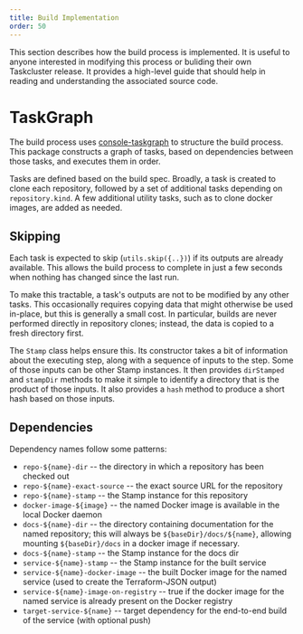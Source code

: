 ```yaml
---
title: Build Implementation
order: 50
---
```


This section describes how the build process is implemented.
It is useful to anyone interested in modifying this process or buliding their own Taskcluster release.
It provides a high-level guide that should help in reading and understanding the associated source code.

# TaskGraph

The build process uses [console-taskgraph](https://github.com/djmitche/console-taskgraph) to structure the build process.
This package constructs a graph of tasks, based on dependencies between those tasks, and executes them in order.

Tasks are defined based on the build spec.
Broadly, a task is created to clone each repository, followed by a set of additional tasks depending on `repository.kind`.
A few additional utility tasks, such as to clone docker images, are added as needed.

## Skipping

Each task is expected to skip (`utils.skip({..})`) if its outputs are already available.
This allows the build process to complete in just a few seconds when nothing has changed since the last run.

To make this tractable, a task's outputs are not to be modified by any other tasks.
This occasionally requires copying data that might otherwise be used in-place, but this is generally a small cost.
In particular, builds are never performed directly in repository clones; instead, the data is copied to a fresh directory first.

The `Stamp` class helps ensure this.
Its constructor takes a bit of information about the executing step, along with a sequence of inputs to the step.
Some of those inputs can be other Stamp instances.
It then provides `dirStamped `and `stampDir` methods to make it simple to identify a directory that is the product of those inputs.
It also provides a `hash` method to produce a short hash based on those inputs.

## Dependencies

Dependency names follow some patterns:

* `repo-${name}-dir` -- the directory in which a repository has been checked out
* `repo-${name}-exact-source` -- the exact source URL for the repository
* `repo-${name}-stamp` -- the Stamp instance for this repository
* `docker-image-${image}` -- the named Docker image is available in the local Docker daemon
* `docs-${name}-dir` -- the directory containing documentation for the named repository; this will always be `${baseDir}/docs/${name}`, allowing mounting `${baseDir}/docs` in a docker image if necessary.
* `docs-${name}-stamp` -- the Stamp instance for the docs dir
* `service-${name}-stamp` -- the Stamp instance for the built service
* `service-${name}-docker-image` -- the built Docker image for the named service (used to create the Terraform-JSON output)
* `service-${name}-image-on-registry` -- true if the docker image for the named service is already present on the Docker registry
* `target-service-${name}` -- target dependency for the end-to-end build of the service (with optional push)
